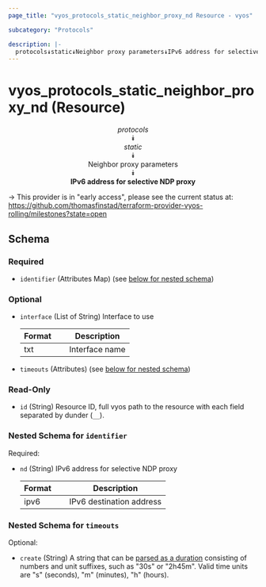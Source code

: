 ```yaml
---
page_title: "vyos_protocols_static_neighbor_proxy_nd Resource - vyos"

subcategory: "Protocols"

description: |- 
  protocols⯯static⯯Neighbor proxy parameters⯯IPv6 address for selective NDP proxy
---
```


# vyos_protocols_static_neighbor_proxy_nd (Resource)
<center>

*protocols*  
⯯  
*static*  
⯯  
Neighbor proxy parameters  
⯯  
**IPv6 address for selective NDP proxy**


</center>

-> This provider is in "early access", please see the current status at: https://github.com/thomasfinstad/terraform-provider-vyos-rolling/milestones?state=open

## Schema

### Required

- `identifier` (Attributes Map) (see [below for nested schema](#nestedatt--identifier))

### Optional

- `interface` (List of String) Interface to use

    |Format  &emsp;|Description     |
    |----------|------------------|
    |txt     &emsp;|Interface name  |
- `timeouts` (Attributes) (see [below for nested schema](#nestedatt--timeouts))

### Read-Only

- `id` (String) Resource ID, full vyos path to the resource with each field separated by dunder (`__`).

<a id="nestedatt--identifier"></a>
### Nested Schema for `identifier`

Required:

- `nd` (String) IPv6 address for selective NDP proxy

    |Format  &emsp;|Description               |
    |----------|----------------------------|
    |ipv6    &emsp;|IPv6 destination address  |


<a id="nestedatt--timeouts"></a>
### Nested Schema for `timeouts`

Optional:

- `create` (String) A string that can be [parsed as a duration](https://pkg.go.dev/time#ParseDuration) consisting of numbers and unit suffixes, such as &#34;30s&#34; or &#34;2h45m&#34;. Valid time units are &#34;s&#34; (seconds), &#34;m&#34; (minutes), &#34;h&#34; (hours).  
